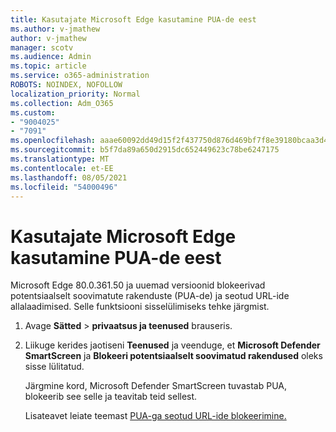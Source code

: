 ```yaml
---
title: Kasutajate Microsoft Edge kasutamine PUA-de eest
ms.author: v-jmathew
author: v-jmathew
manager: scotv
ms.audience: Admin
ms.topic: article
ms.service: o365-administration
ROBOTS: NOINDEX, NOFOLLOW
localization_priority: Normal
ms.collection: Adm_O365
ms.custom:
- "9004025"
- "7091"
ms.openlocfilehash: aaae60092dd49d15f2f437750d876d469bf7f8e39180bcaa3d44fdea5410e028
ms.sourcegitcommit: b5f7da89a650d2915dc652449623c78be6247175
ms.translationtype: MT
ms.contentlocale: et-EE
ms.lasthandoff: 08/05/2021
ms.locfileid: "54000496"
---
```

# <a name="use-microsoft-edge-to-protect-users-against-puas"></a>Kasutajate Microsoft Edge kasutamine PUA-de eest

Microsoft Edge 80.0.361.50 ja uuemad versioonid blokeerivad potentsiaalselt soovimatute rakenduste (PUA-de) ja seotud URL-ide allalaadimised. Selle funktsiooni sisselülimiseks tehke järgmist.

1. Avage **Sätted**  >  **privaatsus ja teenused** brauseris.

2. Liikuge kerides jaotiseni **Teenused** ja veenduge, et **Microsoft Defender SmartScreen** ja **Blokeeri potentsiaalselt soovimatud rakendused** oleks sisse lülitatud.

    Järgmine kord, Microsoft Defender SmartScreen tuvastab PUA, blokeerib see selle ja teavitab teid sellest.

    Lisateavet leiate teemast [PUA-ga seotud URL-ide blokeerimine.](https://go.microsoft.com/fwlink/?linkid=2133024)
